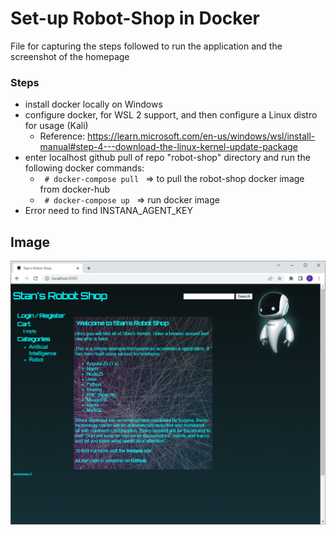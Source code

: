 # Set-up Robot-Shop in Docker

File for capturing the steps followed to run the application and the screenshot of the homepage

### Steps
- install docker locally on Windows
- configure docker, for WSL 2 support, and then configure a Linux distro for usage (Kali)
    - Reference: https://learn.microsoft.com/en-us/windows/wsl/install-manual#step-4---download-the-linux-kernel-update-package
- enter localhost github pull of repo "robot-shop" directory and run the following docker commands: 
    - <code> # docker-compose pull </code> => to pull the robot-shop docker image from docker-hub
    - <code> # docker-compose up </code> => run docker image
- Error need to find INSTANA_AGENT_KEY


## Image
![image](https://github.com/sonikp/robot-shop/blob/master/mf-exercise/StansRobotShop-Image-01.png)
